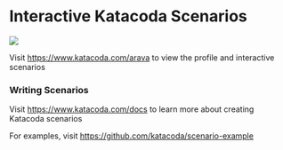 # Interactive Katacoda Scenarios

[![](http://shields.katacoda.com/katacoda/arava/count.svg)](https://www.katacoda.com/arava "Get your profile on Katacoda.com")

Visit https://www.katacoda.com/arava to view the profile and interactive scenarios

### Writing Scenarios
Visit https://www.katacoda.com/docs to learn more about creating Katacoda scenarios

For examples, visit https://github.com/katacoda/scenario-example
